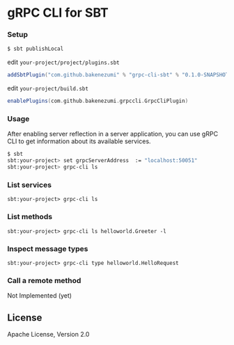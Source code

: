 gRPC CLI for SBT
======================

### Setup

```sh
$ sbt publishLocal
```

edit `your-project/project/plugins.sbt`

```scala
addSbtPlugin("com.github.bakenezumi" % "grpc-cli-sbt" % "0.1.0-SNAPSHOT")
```

edit `your-project/build.sbt`

```scala
enablePlugins(com.github.bakenezumi.grpccli.GrpcCliPlugin)
```

### Usage

After enabling server reflection in a server application, you can use gRPC CLI to get information about its available services.

```sh
$ sbt
sbt:your-project> set grpcServerAddress  := "localhost:50051"
sbt:your-project> grpc-cli ls
```

### List services
```
sbt:your-project> grpc-cli ls
```

### List methods
```
sbt:your-project> grpc-cli ls helloworld.Greeter -l
```

### Inspect message types
```
sbt:your-project> grpc-cli type helloworld.HelloRequest
```

### Call a remote method

Not Implemented (yet)

License
--------
Apache License, Version 2.0
